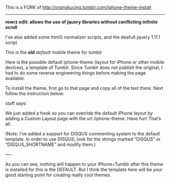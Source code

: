 This is a FORK of http://orangkucing.tumblr.com/iphone-theme-install


---------------------------------------------------------------------
**rowrz edit: allows the use of jquery libraries without conflicting infinite scroll**

I've also added some html5 normalizer scripts, and the deafult jquery 1.11.1 script

This is the **old** _default_ mobile theme for tumblr

Here is the possible default iphone-theme (layout for iPhone or other mobile devices), a template of Tumblr. Since Tumblr does not publish the original, I had to do some reverse engineering things before making the page available.

To install the theme, first go to that page and copy all of the text there. Next follow the instruction below:

staff says:

We just added a hook so you can override the default iPhone layout by adding a Custom Layout page with the url /iphone-theme. Have fun!
That’s all.

(Note: I’ve added a support for DISQUS commenting system to the default template. In order to use DISQUS, look for the strings marked “DISQUS” or “DISQUS_SHORTNAME” and modify them.)

—-

As you can see, nothing will happen to your iPhone+Tumblr after this theme is installed for this is the DEFAULT. But I think the template here will be your good starting point for creating really cool themes.

